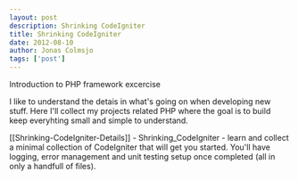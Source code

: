 ```yaml
---
layout: post
description: Shrinking CodeIgniter
title: Shrinking CodeIgniter
date: 2012-08-10
author: Jonas Colmsjo
tags: ['post']
---
```


Introduction to PHP framework excercise





I like to understand the detais in what's going on when developing new stuff. Here I'll collect my projects related PHP where the goal is to build keep everyhting small and simple to understand. 

[[Shrinking-CodeIgniter-Details]] - Shrinking_CodeIgniter - learn and collect a minimal collection of CodeIgniter that will get you started. You'll have logging, error management and unit testing setup once completed (all in only a handfull of files).
